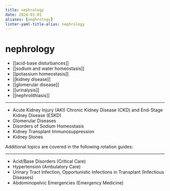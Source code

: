 ```yaml
---
title: nephrology
date: 2024-01-01
aliases: [nephrology]
linter-yaml-title-alias: nephrology
---
```

# nephrology
* [[acid-base disturbances]]
* [[sodium and water homeostasis]]
* [[potassium homeostasis]]
* [[kidney disease]]
* [[glomerular disease]]
* [[urinalysis]]
* [[nephrolithiasis]]

---
 
* Acute Kidney Injury (AKI)
Chronic Kidney Disease (CKD) and End-Stage Kidney Disease (ESKD)
* Glomerular Diseases
* Disorders of Sodium Homeostasis
* Kidney Transplant Immunosuppression
* Kidney Stones

Additional topics are covered in the following rotation guides:

---
 
* Acid/Base Disorders (Critical Care)
* Hypertension (Ambulatory Care)
* Urinary Tract Infection, Opportunistic Infections in Transplant (Infectious Diseases)
* Abdominopelvic Emergencies (Emergency Medicine)
